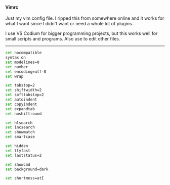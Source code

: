 #### Vimrc

Just my vim config file. I ripped this from somewhere online and it works for what I want since I didn't want or need a whole lot of plugins.

I use VS Codium for bigger programming projects, but this works well for small scripts and programs. Also use to edit other files.

-----

```bash
set nocompatible
syntax on
set modelines=0
set number
set encoding=utf-8
set wrap

set tabstop=2
set shiftwidth=2
set softtabstop=2
set autoindent
set copyindent
set expandtab
set noshiftround

set hlsearch
set incsearch
set showmatch
set smartcase

set hidden
set ttyfast
set laststatus=2

set showcmd
set background=dark

set shortmess=atI
```
